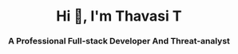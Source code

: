 <h1 align="center">Hi 👋, I'm Thavasi T</h1>
<h3 align="center">A Professional Full-stack Developer And Threat-analyst</h3>
